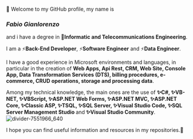 👋 Welcome to my GitHub profile, my name is <h3><b><i>Fabio Gianlorenzo</i></b></h3> and i have a degree in 📜<b>Informatic and Telecommunications Engineering</b>.

I am a ⚡<b>Back-End Developer</b>, ⚡<b>Software Engineer</b> and ⚡<b>Data Engineer</b>.

I have a good experience in Microsoft environments and languages, in particular in the creation of <b>Web Apps, Api Rest, CRM, Web Site, Console App, Data Transformation Services (DTS), billing procedures, e-commerce, CRUD operations, storage and processing data</b>.

Among my technical knowledge, the main ones are the use of <b>✨C#, ✨VB-NET, ✨VBScript, ✨ASP.NET Web Forms, ✨ASP.NET MVC, ✨ASP.NET Core, ✨Classic ASP, ✨TSQL, ✨SQL Server, ✨Visual Studio Code, ✨SQL Server Management Studio </b>and<b> ✨Visual Studio Community</b>.
![divider-7551966_640](https://github.com/Fabix1983/Fabix1983/assets/149963958/6f4b8e9f-e48e-49c9-9382-d32db6e514ec)

I hope you can find useful information and resources in my repositories.👋
